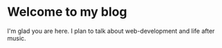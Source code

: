 # Welcome to my blog

I'm glad you are here. I plan to talk about web-development and life after music.
